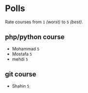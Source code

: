 # Polls

Rate courses from `1` _(worst)_ to `5` _(best)_.

## php/python course

- Mohammad `5`
- Mostafa `5`
- mehdi `5`

## git course

- Shahin `5`

